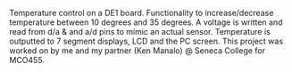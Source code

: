 Temperature control on a DE1 board. Functionality to increase/decrease temperature between 10 degrees and 35 degrees. A voltage is written and read from  d/a & and a/d pins to mimic an actual sensor. Temperature is outputted to 7 segment displays, LCD and the PC screen. This project was worked on by me and my partner (Ken Manalo) @ Seneca College for MCO455.
